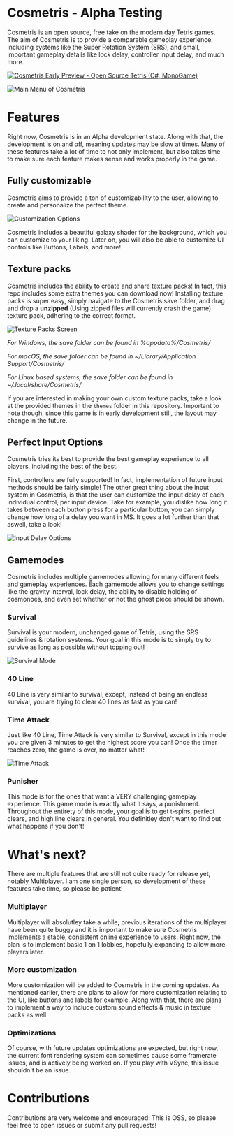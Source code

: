 # Cosmetris - Alpha Testing

Cosmetris is an open source, free take on the modern day Tetris games. The aim of Cosmetris is to provide a comparable gameplay experience, including systems like the Super Rotation System (SRS), and small, important gameplay details like lock delay, controller input delay, and much more.

[![ Cosmetris Early Preview - Open Source Tetris (C#, MonoGame) ](https://markdown-videos-api.jorgenkh.no/url?url=https%3A%2F%2Fwww.youtube.com%2Fwatch%3Fv%3DODpT3wpCU30)](https://www.youtube.com/watch?v=ODpT3wpCU30)

![Main Menu of Cosmetris](./Images/main.png)

# Features

Right now, Cosmetris is in an Alpha development state. Along with that, the development is on and off, meaning updates may be slow at times. Many of these features take a lot of time to not only implement, but also takes time to make sure each feature makes sense and works properly in the game.

## Fully customizable

Cosmetris aims to provide a ton of customizability to the user, allowing to create and personalize the perfect theme.

![Customization Options](./Images/customization.png)

Cosmetris includes a beautiful galaxy shader for the background, which you can customize to your liking. Later on, you will also be able to customize UI controls like Buttons, Labels, and more!

## Texture packs

Cosmetris includes the ability to create and share texture packs! In fact, this repo includes some extra themes you can download now! Installing texture packs is super easy, simply navigate to the Cosmetris save folder, and drag and drop a **unzipped** (Using zipped files will currently crash the game) texture pack, adhering to the correct format.

![Texture Packs Screen](./Images/texturepack.png)

_For Windows, the save folder can be found in %appdata%/Cosmetris/_

_For macOS, the save folder can be found in ~/Library/Application Support/Cosmetris/_

_For Linux based systems, the save folder can be found in ~/.local/share/Cosmetris/_

If you are interested in making your own custom texture packs, take a look at the provided themes in the `themes` folder in this repository. Important to note though, since this game is in early development still, the layout may change in the future.

## Perfect Input Options

Cosmetris tries its best to provide the best gameplay experience to all players, including the best of the best. 

First, controllers are fully supported! In fact, implementation of future input methods should be fairly simple! The other great thing about the input system in Cosmetris, is that the user can customize the input delay of each individual control, per input device. Take for example, you dislike how long it takes between each button press for a particular button, you can simply change how long of a delay you want in MS. It goes a lot further than that aswell, take a look!

![Input Delay Options](./Images/inputdelay.png)

## Gamemodes

Cosmetris includes multiple gamemodes allowing for many different feels and gameplay experiences. Each gamemode allows you to change settings like the gravity interval, lock delay, the ability to disable holding of cosmonoes, and even set whether or not the ghost piece should be shown.

### Survival

Survival is your modern, unchanged game of Tetris, using the SRS guidelines & rotation systems. Your goal in this mode is to simply try to survive as long as possible without topping out!

![Survival Mode](./Images/survival.png)

### 40 Line

40 Line is very similar to survival, except, instead of being an endless survival, you are trying to clear 40 lines as fast as you can!

### Time Attack

Just like 40 Line, Time Attack is very similar to Survival, except in this mode you are given 3 minutes to get the highest score you can! Once the timer reaches zero, the game is over, no matter what!

![Time Attack](./Images/timeattack.png)

### Punisher

This mode is for the ones that want a VERY challenging gameplay experience. This game mode is exactly what it says, a punishment. Throughout the entirety of this mode, your goal is to get t-spins, perfect clears, and high line clears in general. You definitley don't want to find out what happens if you don't!

# What's next?

There are multiple features that are still not quite ready for release yet, notably Multiplayer. I am one single person, so development of these features take time, so please be patient!

### Multiplayer

Multiplayer will absolutley take a while; previous iterations of the multiplayer have been quite buggy and it is important to make sure Cosmetris implements a stable, consistent online experience to users. Right now, the plan is to implement basic 1 on 1 lobbies, hopefully expanding to allow more players later.

### More customization

More customization will be added to Cosmetris in the coming updates. As mentioned earlier, there are plans to allow for more customization relating to the UI, like buttons and labels for example. Along with that, there are plans to implement a way to include custom sound effects & music in texture packs as well.

### Optimizations

Of course, with future updates optimizations are expected, but right now, the current font rendering system can sometimes cause some framerate issues, and is actively being worked on. If you play with VSync, this issue shouldn't be an issue.

# Contributions

Contributions are very welcome and encouraged! This is OSS, so please feel free to open issues or submit any pull requests!
